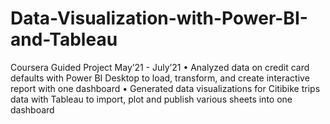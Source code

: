 # Data-Visualization-with-Power-BI-and-Tableau
Coursera Guided Project May’21 - July’21
• Analyzed data on credit card defaults with Power BI Desktop to load, transform, and create interactive report with one dashboard 
• Generated data visualizations for Citibike trips data with Tableau to import, plot and publish various sheets into one dashboard
